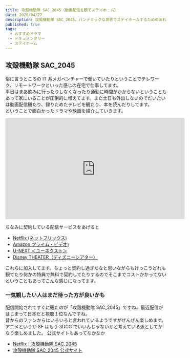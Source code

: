 ```yaml
---
title: 攻殻機動隊 SAC_2045（動画配信を観てステイホーム）
date: 2020/04/27
description: 攻殻機動隊 SAC_2045。パンデミックな世界でステイホームするためのあれこれ、動画配信を観て過ごしてます
published: true
tags:
  - おすすめドラマ
  - ドキュメンタリー
  - ステイホーム
---
```


## 攻殻機動隊 SAC_2045

俗に言うところの IT 系メガベンチャーで働いていたりということでテレワーク、リモートワークといった感じの在宅で仕事してます。  
平日はまあ飲みに行ったりしなくなったり通勤に時間がかからないということもあって家にいることが圧倒的に増えてます。また土日も外出しないのでだいたいは動画配信観たり、録りためたテレビを観たり、本を読んだりしてます。  
ということで面白かったドラマや映画を紹介していきます。

<iframe width="560" height="315" src="https://www.youtube.com/embed/O6pA7Dw_iCw" frameborder="0" allow="accelerometer; autoplay; encrypted-media; gyroscope; picture-in-picture" allowfullscreen></iframe>

<!-- more -->

ちなみに契約している配信サービスをあげると

- [Netflix (ネットフリックス) ](https://www.netflix.com/)
- [Amazon プライム・ビデオ) ](https://www.amazon.co.jp/b/?node=3535604051)
- [U-NEXT ＜ユーネクスト＞](https://video.unext.jp/)
- [Disney THEATER（ディズニーシアター）](https://theater.disney.co.jp/)

これらに加入してます。ちょっと契約し過ぎだなと思いながらもけっこうどれも観てたり何かの特典で無料で契約してたりするのでそこまでコストかかってないということもあってこんな感じになってます。

### 一気観したい人はまだ待った方が良いかも

配信開始されてすぐに観たのが「攻殻機動隊 SAC_2045」ですね。最近配信がはじまって日本だと視聴１位なんですね。  
昔からのファンからはいろいろと言われているようですがぜんぜん楽しめます。アニメというか SF はもう 3DCG でいいんじゃないかと考えている派としてかなり楽しめました。
公式サイトもあってなかなか

- [Netflix：攻殻機動隊 SAC_2045](https://www.netflix.com/title/81030224)
- [攻殻機動隊 SAC_2045 公式サイト](https://www.ghostintheshell-sac2045.jp/)
